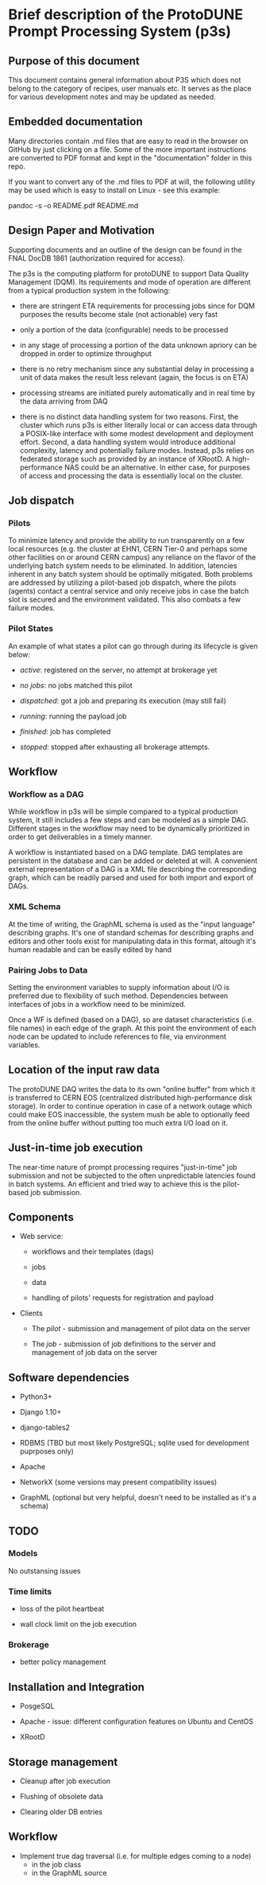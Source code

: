 # Brief description of the ProtoDUNE Prompt Processing System (p3s)
## Purpose of this document

This document contains general information about P3S which does not
belong to the category of recipes, user manuals etc. It serves
as the place for various development notes and may be updated
as needed.

## Embedded documentation
Many directories contain .md files that are easy to read in the browser
on GitHub by just clicking on a file. Some of the more important instructions
are converted to PDF format and kept in the "documentation" folder in this
repo.

If you want to convert any of the .md files to PDF at will, the following
utility may be used which is easy to install on Linux - see this example:

pandoc -s -o README.pdf README.md


## Design Paper and Motivation
Supporting documents and an outline of the design can be found in
the FNAL DocDB 1861 (authorization required for access).

The p3s is the computing platform for protoDUNE to support Data Quality Management (DQM).
Its requirements and mode of operation are different from a typical production system
in the following:

* there are stringent ETA requirements for processing jobs since for DQM purposes
the results become stale (not actionable) very fast

* only a portion of the data (configurable) needs to be processed

* in any stage of processing a portion of the data unknown apriory can be dropped
in order to optimize throughput

* there is no retry mechanism since any substantial delay in processing a unit
of data makes the result less relevant (again, the focus is on ETA)

* processing streams are initiated purely automatically and in real time
by the data arriving from DAQ

* there is no distinct data handling system for two reasons. First, the cluster
which runs p3s is either literally local or can access data through a POSIX-like
interface with some modest development and deployment effort. Second, a data
handling system would introduce additional complexity, latency and potentially
failure modes. Instead, p3s relies on federated storage such as provided by an
instance of XRootD. A high-performance NAS could be an alternative. In either case,
for purposes of access and processing the data is essentially local on the cluster.

## Job dispatch
### Pilots
To minimize latency and provide the ability to run transparently on
a few local resources (e.g. the cluster at EHN1, CERN Tier-0 and perhaps
some other facilities on or around CERN campus) any reliance on the flavor
of the underlying batch system needs to be eliminated. In addition,
latencies inherent in any batch system should be optimally mitigated. Both
problems are addressed by utilizing a pilot-based job dispatch, where
the pilots (agents) contact a central service and only receive jobs in
case the batch slot is secured and the environment validated. This also
combats a few failure modes.

### Pilot States
An example of what states a pilot can go through during its lifecycle
is given below:

* *active*: registered on the server, no attempt at brokerage yet

* *no jobs*: no jobs matched this pilot

* *dispatched*: got a job and preparing its execution (may still fail)

* *running*: running the payload job

* *finished*: job has completed

* *stopped*: stopped after exhausting all brokerage attempts.



## Workflow
### Workflow as a DAG
While workflow in p3s will be simple compared to a typical production system,
it still includes a few steps and can be modeled as a simple DAG. Different stages
in the workflow may need to be dynamically prioritized in order to get deliverables
in a timely manner.

A workflow is instantiated based on a DAG template. DAG templates are persistent
in the database and can be added or deleted at will. A convenient external
representation of a DAG is a XML file describing the corresponding graph,
which can be readily parsed and used for both import and export of DAGs.

### XML Schema
At the time of writing, the GraphML schema is used as the "input language"
describing graphs. It's one of standard schemas for describing graphs
and editors and other tools exist for manipulating data in this format,
altough it's human readable and can be easily edited by hand

### Pairing Jobs to Data
Setting the environment variables to supply information about I/O
is preferred due to flexibility of such method. Dependencies between
interfaces of jobs in a workflow need to be minimized.

Once a WF is defined (based on a DAG), so are dataset characteristics
(i.e. file names) in each edge of the graph. At this point the environment
of each node can be updated to include references to file, via
environment variables.

## Location of the input raw data
The protoDUNE DAQ writes the data to its own "online buffer" from which it is
transferred to CERN EOS (centralized distributed high-performance disk storage).
In order to continue operation in case of a network outage which could make
EOS inaccessible, the system mush be able to optionally feed from the online buffer
without putting too much extra I/O load on it.

## Just-in-time job execution
The near-time nature of prompt processing requires "just-in-time" job submission
and not be subjected to the often unpredictable latencies found in batch systems. An
efficient and tried way to achieve this is the pilot-based job submission.

## Components
* Web service:

   * workflows and their templates (dags)
   
   * jobs
   
   * data
   
   * handling of pilots' requests for registration and payload
   
* Clients

   * The *pilot* - submission and management of pilot data on the server
   
   * The *job* - submission of job definitions to the server and management of job data on the server
   
   
## Software dependencies

* Python3+

* Django 1.10+

* django-tables2

* RDBMS (TBD but most likely PostgreSQL; sqlite used for development puprposes only)

* Apache

* NetworkX (some versions may present compatibility issues)

* GraphML (optional but very helpful, doesn't need to be installed as it's a schema)



## TODO

### Models
No outstansing issues

### Time limits

* loss of the pilot heartbeat

* wall clock limit on the job execution

### Brokerage
* better policy management

## Installation and Integration
* PosgeSQL

* Apache - issue: different configuration features on Ubuntu and CentOS

* XRootD

## Storage management
* Cleanup after job execution

* Flushing of obsolete data

* Clearing older DB entries

## Workflow
* Implement true dag traversal (i.e. for multiple edges coming to a node)
   * in the job class
   * in the GraphML source
   

